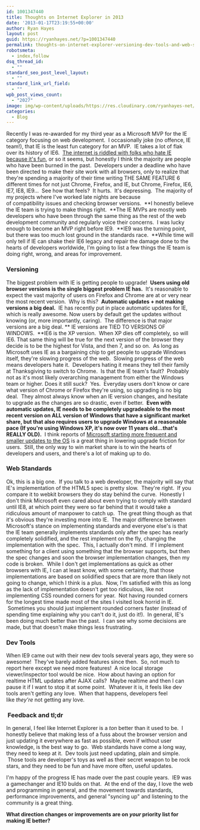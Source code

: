 ```yaml
---
id: 1001347440
title: Thoughts on Internet Explorer in 2013
date: '2013-01-17T23:19:55+00:00'
author: Ryan Hayes
layout: post
guid: https://ryanhayes.net/?p=1001347440
permalink: thoughts-on-internet-explorer-versioning-dev-tools-and-web-standards-in-2013/
robotsmeta:
  - index,follow
dsq_thread_id:
  - ""
standard_seo_post_level_layout:
  - ""
standard_link_url_field:
  - ""
wpb_post_views_count:
  - "2027"
image: img/wp-content/uploads/https://res.cloudinary.com/ryanhayes-net/image/upload/v1382116578/ie9-logo_wgf8wu.png
categories:
  - Blog
---
```

Recently I was re-awarded for my third year as a Microsoft MVP for the IE category focusing on web development.  I occasionally joke (no offence, IE team!), that IE is the least fun category for an MVP.  IE takes a lot of flak over its history of IE6.  [The internet is riddled with folks who hate IE because it's fun](https://www.youtube.com/watch?v=lD9FAOPBiDk), or so it seems, but honestly I think the majority are people who have been burned in the past.  Developers under a deadline who have been directed to make their site work with all browsers, only to realize that they're spending a majority of their time writing THE SAME FEATURE 6 different times for not just Chrome, Firefox, and IE, but Chrome, Firefox, IE6, IE7, IE8, IE9&#8230;  See how that feels?  It hurts.  It's depressing.  The majority of my projects where I've worked late nights are because of compatibility issues and checking browser versions.  **I honestly believe the IE team is trying to make things right.  **The IE MVPs are mostly web developers who have been through the same thing as the rest of the web development community and regularly voice their concerns.  I was lucky enough to become an MVP right before IE9.  **IE9 was the turning point, but there was too much lost ground in the standards race.  **While time will only tell if IE can shake their IE6 legacy and repair the damage done to the hearts of developers worldwide, I'm going to list a few things the IE team is doing right, wrong, and areas for improvement.<!--more-->

### Versioning

The biggest problem with IE is getting people to upgrade!  **Users using old browser versions is the single biggest problem IE has.**  It's reasonable to expect the vast majority of users on Firefox and Chrome are at or very near the most recent version.  Why is this?  **Automatic updates + not making versions a big deal.**  IE has recently put in place automatic updates for IE, which is really awesome. Now users by default get the updates without knowing (or, more importantly, caring).  The difference is that major versions are a big deal. ** IE versions are TIED TO VERSIONS OF WINDOWS.  **IE6 is the XP version.  When XP dies off completely, so will IE6. That same thing will be true for the next version of the browser they decide is to be the highest for Vista, and then 7, and so on.  As long as Microsoft uses IE as a bargaining chip to get people to upgrade Windows itself, they're slowing progress of the web.  Slowing progress of the web means developers hate it.  Developers hating it means they tell their family at Thanksgiving to switch to Chrome.  Is that the IE team's fault?  Probably not as it's most likely overarching management from either the Windows team or higher. Does it still suck?  Yes.  Everyday users don't know or care what version of Chrome or Firefox they're using, so upgrading is no big deal.  They almost always know when an IE version changes, and hesitate to upgrade as the changes are so drastic, even if better.  **Even with automatic updates, IE needs to be completely upgradeable to the most recent version on ALL version of Windows that have a significant market share, but that also requires users to upgrade Windows at a reasonable pace (If you're using Windows XP, it's now over 11 years old&#8230;that's REALLY OLD).**  I think reports of [Microsoft starting more frequent and smaller updates to the OS](https://www.theverge.com/2012/11/28/3693368/windows-blue-update-low-cost) is a great thing in lowering upgrade friction for users.  Still, the only way to win market share is to win the hearts of developers and users, and there's a lot of making up to do.

### Web Standards

Ok, this is a big one.  If you talk to a web developer, the majority will say that IE's implementation of the HTML5 spec is pretty slow.  They're right.  If you compare it to webkit browsers they do stay behind the curve.  Honestly I don't think Microsoft even cared about even trying to comply with standard until IE8, at which point they were so far behind that it would take a ridiculous amount of manpower to catch up.  The great thing though as that it's obvious they're investing more into IE.  The major difference between Microsoft's stance on implementing standards and everyone else's is that the IE team generally implements standards only after the spec has nearly completely solidified, and the rest implement on the fly, changing the implementation with the spec.  This, I actually don't mind.  If I implement something for a client using something that the browser supports, but then the spec changes and soon the browser implementation changes, then my code is broken.  While I don't get implementations as quick as other browsers with IE, I can at least know, with some certainty, that those implementations are based on solidified specs that are more than likely not going to change, which I think is a plus.  Now, I'm satisfied with this as long as the lack of implementation doesn't get too ridiculous, like not implementing CSS rounded corners for year.  Not having rounded corners for the longest time made most of the sites I visited look horrid in IE.  Sometimes you should just implement rounded corners faster (instead of spending time explaining why you can't do it, just do it!).  In general, IE's been doing much better than the past.  I can see why some decisions are made, but that doesn't make things less frustrating.

### Dev Tools

When IE9 came out with their new dev tools several years ago, they were so awesome!  They've barely added features since then.  So, not much to report here except we need more features!  A nice local storage viewer/inspector tool would be nice.  How about having an option for realtime HTML updates after AJAX calls?  Maybe realtime and then I can pause it if I want to stop it at some point.  Whatever it is, it feels like dev tools aren't getting any love.  When that happens, developers feel like _they're_ not getting any love.

###  Feedback and tl;dr

In general, I feel like Internet Explorer is a _ton_ better than it used to be.  I honestly believe that making less of a fuss about the browser version and just updating it everywhere as fast as possible, even if without user knowledge, is the best way to go.  Web standards have come a long way, they need to keep at it.  Dev tools just need updating, plain and simple.  Those tools are developer's toys as well as their secret weapon to be rock stars, and they need to be fun and have more often, useful updates.

I'm happy of the progress IE has made over the past couple years.  IE9 was a gamechanger and IE10 bulds on that.  At the end of the day, I love the web and programming in general, and the movement towards standards, performance improvements, and general "syncing up" and listening to the community is a great thing.

**What direction changes or improvements are on _your_ priority list for making IE better?**
